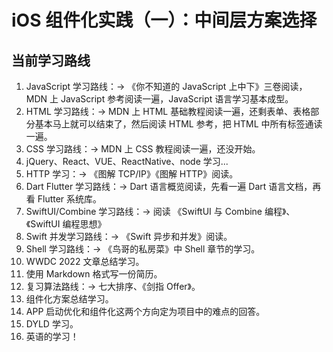 # iOS 组件化实践（一）：中间层方案选择






























## 当前学习路线

1. JavaScript 学习路线：-> 《你不知道的 JavaScript 上中下》三卷阅读，MDN 上 JavaScript 参考阅读一遍，JavaScript 语言学习基本成型。
2. HTML 学习路线：-> MDN 上 HTML 基础教程阅读一遍，还剩表单、表格部分基本马上就可以结束了，然后阅读 HTML 参考，把 HTML 中所有标签通读一遍。
3. CSS 学习路线：-> MDN 上 CSS 教程阅读一遍，还没开始。
4. jQuery、React、VUE、ReactNative、node 学习...
5. HTTP 学习：-> 《图解 TCP/IP》《图解 HTTP》阅读。
6. Dart Flutter 学习路线：-> Dart 语言概览阅读，先看一遍 Dart 语言文档，再看 Flutter 系统库。
7. SwiftUI/Combine 学习路线：-> 阅读 《SwiftUI 与 Combine 编程》、《SwiftUI 编程思想》
8. Swift 并发学习路线：-> 《Swift 异步和并发》阅读。
9. Shell 学习路线：-> 《鸟哥的私房菜》中 Shell 章节的学习。
10. WWDC 2022 文章总结学习。
11. 使用 Markdown 格式写一份简历。
12. 复习算法路线：-> 七大排序、《剑指 Offer》。
13. 组件化方案总结学习。
14. APP 启动优化和组件化这两个方向定为项目中的难点的回答。
15. DYLD 学习。
16. 英语的学习！
